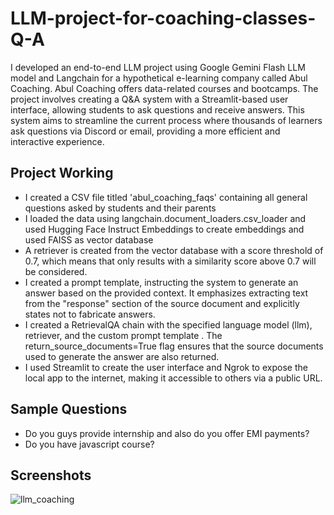 # LLM-project-for-coaching-classes-Q-A

I developed an end-to-end LLM project using Google Gemini Flash LLM model and Langchain for a hypothetical e-learning company called Abul Coaching. Abul Coaching offers data-related courses and bootcamps. The project involves creating a Q&A system with a Streamlit-based user interface, allowing students to ask questions and receive answers. This system aims to streamline the current process where thousands of learners ask questions via Discord or email, providing a more efficient and interactive experience.



## Project Working

- I created a CSV file titled 'abul_coaching_faqs' containing all general questions asked by students and their parents 
- I loaded the data using langchain.document_loaders.csv_loader and used Hugging Face Instruct Embeddings to create embeddings and used FAISS as vector database
- A retriever is created from the vector database with a score threshold of 0.7, which means that only results with a similarity score above 0.7 will be considered.
- I created a prompt template, instructing the system to generate an answer based on the provided context. It emphasizes extracting text from the "response" section of the source document and explicitly states not to fabricate answers.
- I created a RetrievalQA chain with the specified language model (llm), retriever, and the custom prompt template . The return_source_documents=True flag ensures that the source documents used to generate the answer are also returned.
- I used Streamlit to create the user interface and Ngrok to expose the local app to the internet, making it accessible to others via a public URL.


## Sample Questions
- Do you guys provide internship and also do you offer EMI payments? 
- Do you have javascript course?

## Screenshots

![llm_coaching](https://github.com/user-attachments/assets/34f52608-9bf6-4b94-9790-9057e7679804)

